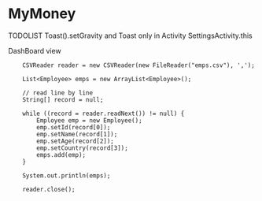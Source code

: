 # MyMoney

TODOLIST
Toast().setGravity and Toast only in Activity SettingsActivity.this

DashBoard view


		CSVReader reader = new CSVReader(new FileReader("emps.csv"), ',');

		List<Employee> emps = new ArrayList<Employee>();

		// read line by line
		String[] record = null;

		while ((record = reader.readNext()) != null) {
			Employee emp = new Employee();
			emp.setId(record[0]);
			emp.setName(record[1]);
			emp.setAge(record[2]);
			emp.setCountry(record[3]);
			emps.add(emp);
		}

		System.out.println(emps);
		
		reader.close();
      
